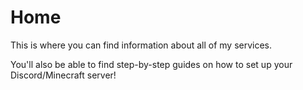 # Home

This is where you can find information about all of my services.

You'll also be able to find step-by-step guides on how to set up your Discord/Minecraft server!

